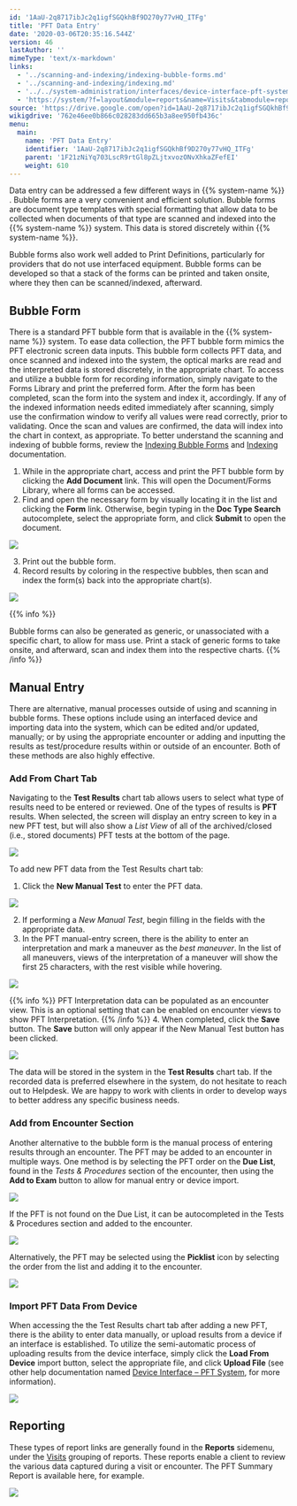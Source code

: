 ```yaml
---
id: '1AaU-2q8717ibJc2q1igfSGQkhBf9D270y77vHQ_ITFg'
title: 'PFT Data Entry'
date: '2020-03-06T20:35:16.544Z'
version: 46
lastAuthor: ''
mimeType: 'text/x-markdown'
links:
  - '../scanning-and-indexing/indexing-bubble-forms.md'
  - '../scanning-and-indexing/indexing.md'
  - '../../system-administration/interfaces/device-interface-pft-system.md'
  - 'https://system/?f=layout&module=reports&name=Visits&tabmodule=reports&t=Visits&tabmodule=reports&tabselect=Visits'
source: 'https://drive.google.com/open?id=1AaU-2q8717ibJc2q1igfSGQkhBf9D270y77vHQ_ITFg'
wikigdrive: '762e46ee0b866c028283dd665b3a8ee950fb436c'
menu:
  main:
    name: 'PFT Data Entry'
    identifier: '1AaU-2q8717ibJc2q1igfSGQkhBf9D270y77vHQ_ITFg'
    parent: '1F21zNiYq703LscR9rtGl8pZLjtxvozONvXhkaZFefEI'
    weight: 610
---
```

Data entry can be addressed a few different ways in {{% system-name %}} . Bubble forms are a very convenient and efficient solution. Bubble forms are document type templates with special formatting that allow data to be collected when documents of that type are scanned and indexed into the {{% system-name %}} system. This data is stored discretely within {{% system-name %}}.

Bubble forms also work well added to Print Definitions, particularly for providers that do not use interfaced equipment. Bubble forms can be developed so that a stack of the forms can be printed and taken onsite, where they then can be scanned/indexed, afterward.

## Bubble Form

There is a standard PFT bubble form that is available in the {{% system-name %}} system. To ease data collection, the PFT bubble form mimics the PFT electronic screen data inputs. This bubble form collects PFT data, and once scanned and indexed into the system, the optical marks are read and the interpreted data is stored discretely, in the appropriate chart.
To access and utilize a bubble form for recording information, simply navigate to the Forms Library and print the preferred form. After the form has been completed, scan the form into the system and index it, accordingly. If any of the indexed information needs edited immediately after scanning, simply use the confirmation window to verify all values were read correctly, prior to validating. Once the scan and values are confirmed, the data will index into the chart in context, as appropriate. To better understand the scanning and indexing of bubble forms, review the [Indexing Bubble Forms](../scanning-and-indexing/indexing-bubble-forms.md) and [Indexing](../scanning-and-indexing/indexing.md) documentation.
1. While in the appropriate chart, access and print the PFT bubble form by clicking the <strong>Add Document</strong> link. This will open the Document/Forms Library, where all forms can be accessed.
2. Find and open the necessary form by visually locating it in the list and clicking the <strong>Form</strong> link. Otherwise, begin typing in the <strong>Doc Type Search</strong> autocomplete, select the appropriate form, and click <strong>Submit</strong> to open the document.

![](../pft-data-entry.assets/10000201000004F8000002BBD6C5AA8D6B722870.png)

3. Print out the bubble form.
4. Record results by coloring in the respective bubbles, then scan and index the form(s) back into the appropriate chart(s).

![](../pft-data-entry.assets/100002010000045A0000021B8BD4676B23CE4DBC.png)

{{% info %}}

Bubble forms can also be generated as generic, or unassociated with a specific chart, to allow for mass use. Print a stack of generic forms to take onsite, and afterward, scan and index them into the respective charts.
{{% /info %}}

## Manual Entry

There are alternative, manual processes outside of using and scanning in bubble forms. These options include using an interfaced device and importing data into the system, which can be edited and/or updated, manually; or by using the appropriate encounter or adding and inputting the results as test/procedure results within or outside of an encounter. Both of these methods are also highly effective.

### Add From Chart Tab

Navigating to the **Test Results** chart tab allows users to select what type of results need to be entered or reviewed. One of the types of results is **PFT** results. When selected, the screen will display an entry screen to key in a new PFT test, but will also show a *List View* of all of the archived/closed (i.e., stored documents) PFT tests at the bottom of the page.

![](../pft-data-entry.assets/10000201000004F80000036135A137EA31AC6EB8.png)

To add new PFT data from the Test Results chart tab:
1. Click the <strong>New Manual Test</strong> to enter the PFT data.

![](../pft-data-entry.assets/10000201000004F80000021BA92506DCF647F615.png)

2. If performing a <em>New Manual Test</em>, begin filling in the fields with the appropriate data.
3. In the PFT manual-entry screen, there is the ability to enter an interpretation and mark a maneuver as the <em>best maneuver</em>. In the list of all maneuvers, views of the interpretation of a maneuver will show the first 25 characters, with the rest visible while hovering.

![](../pft-data-entry.assets/10000201000004F8000002D53C3CAB89A52D62A4.png)


{{% info %}}
PFT Interpretation data can be populated as an encounter view. This is an optional setting that can be enabled on encounter views to show PFT Interpretation.
{{% /info %}}
4. When completed, click the <strong>Save</strong> button. The <strong>Save</strong> button will only appear if the New Manual Test button has been clicked.

   <img src="../pft-data-entry.assets/10000201000004F800000211F1D36B066FEB361A.png" />

The data will be stored in the system in the **Test Results** chart tab. If the recorded data is preferred elsewhere in the system, do not hesitate to reach out to Helpdesk. We are happy to work with clients in order to develop ways to better address any specific business needs.

### Add from Encounter Section

Another alternative to the bubble form is the manual process of entering results through an encounter.
The PFT may be added to an encounter in multiple ways. One method is by selecting the PFT order on the **Due List**, found in the *Tests & Procedures* section of the encounter, then using the **Add to Exam** button to allow for manual entry or device import.

![](../pft-data-entry.assets/100002010000072E000001EE7D6991715CF912C7.png)

If the PFT is not found on the Due List, it can be autocompleted in the Tests & Procedures section and added to the encounter.

![](../pft-data-entry.assets/100002010000027D0000010C2EFF6F68B00A969F.png)

Alternatively, the PFT may be selected using the **Picklist** icon by selecting the order from the list and adding it to the encounter.

![](../pft-data-entry.assets/100002010000069F0000032574848C3D8ED5CECF.png)


### Import PFT Data From Device

When accessing the the Test Results chart tab after adding a new PFT, there is the ability to enter data manually, or upload results from a device if an interface is established. To utilize the semi-automatic process of uploading results from the device interface, simply click the **Load From Device** import button, select the appropriate file, and click **Upload File** (see other help documentation named [Device Interface – PFT System](../../system-administration/interfaces/device-interface-pft-system.md), for more information).

![](../pft-data-entry.assets/1000020100000329000002E6A99782FE00A241D1.png)


## Reporting

These types of report links are generally found in the **Reports** sidemenu, under the [Visits](https://system/?f=layout&module=reports&name=Visits&tabmodule=reports&t=Visits&tabmodule=reports&tabselect=Visits) grouping of reports. These reports enable a client to review the various data captured during a visit or encounter. The PFT Summary Report is available here, for example.

![](../pft-data-entry.assets/100002010000044D0000024AE62FAAAF33F9F51F.png)


